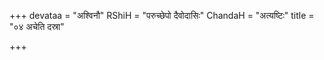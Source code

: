 +++
devataa = "अश्विनौ"
RShiH = "परुच्छेपो दैवोदासिः"
ChandaH = "अत्यष्टिः"
title = "०४ अचेति दस्रा"

+++
